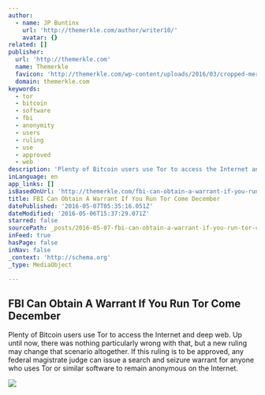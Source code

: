 ```yaml
---
author:
  - name: JP Buntinx
    url: 'http://themerkle.com/author/writer10/'
    avatar: {}
related: []
publisher:
  url: 'http://themerkle.com'
  name: Themerkle
  favicon: 'http://themerkle.com/wp-content/uploads/2016/03/cropped-merkle-white-1-192x192.png'
  domain: themerkle.com
keywords:
  - tor
  - bitcoin
  - software
  - fbi
  - anonymity
  - users
  - ruling
  - use
  - approved
  - web
description: 'Plenty of Bitcoin users use Tor to access the Internet and deep web. Up until now, there was nothing particularly wrong with that, but a new ruling may change that scenario altogether. If this ruling is to be approved, any federal magistrate judge can issue a search and seizure warrant for anyone who uses Tor or similar software to remain anonymous on the Internet.'
inLanguage: en
app_links: []
isBasedOnUrl: 'http://themerkle.com/fbi-can-obtain-a-warrant-if-you-run-tor-come-december/'
title: FBI Can Obtain A Warrant If You Run Tor Come December
datePublished: '2016-05-07T05:35:16.051Z'
dateModified: '2016-05-06T15:37:29.071Z'
starred: false
sourcePath: _posts/2016-05-07-fbi-can-obtain-a-warrant-if-you-run-tor-come-december.md
inFeed: true
hasPage: false
inNav: false
_context: 'http://schema.org'
_type: MediaObject

---
```

<article style=""><h1>FBI Can Obtain A Warrant If You Run Tor Come December</h1><p>Plenty of Bitcoin users use Tor to access the Internet and deep web. Up until now, there was nothing particularly wrong with that, but a new ruling may change that scenario altogether. If this ruling is to be approved, any federal magistrate judge can issue a search and seizure warrant for anyone who uses Tor or similar software to remain anonymous on the Internet.</p><img src="http://themerkle.com/wp-content/uploads/2016/05/shutterstock_257179510.jpg" /></article>